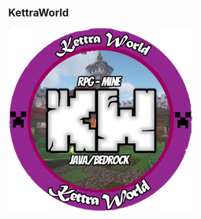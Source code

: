 ## KettraWorld

![](https://raw.githubusercontent.com/kettraworld/kettraworld.github.io/main/src/img/logo.png)

